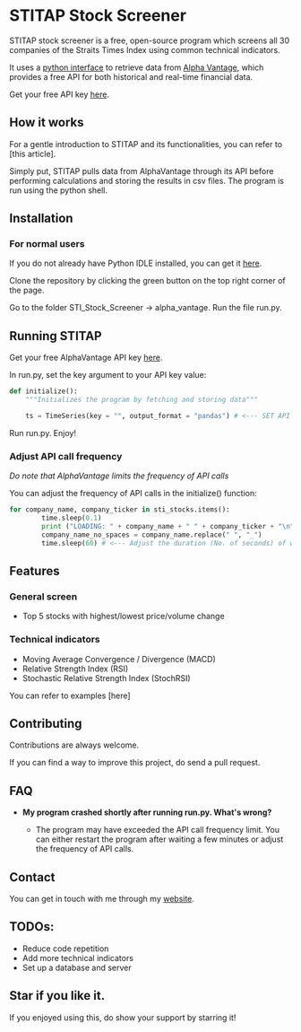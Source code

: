 # STITAP Stock Screener

STITAP stock screener is a free, open-source program which screens all 30 companies of the Straits Times Index using common technical indicators.

It uses a [python interface](https://github.com/RomelTorres/alpha_vantage) to retrieve data from [Alpha Vantage](https://www.alphavantage.co/), which provides a free API for both historical and real-time financial data.

Get your free API key [here](https://www.alphavantage.co/support/#api-key).

## How it works

For a gentle introduction to STITAP and its functionalities, you can refer to [this article].

Simply put, STITAP pulls data from AlphaVantage through its API before performing calculations and storing the results in csv files. The program is run using the python shell.

## Installation

### For normal users

If you do not already have Python IDLE installed, you can get it [here](https://www.python.org/getit/).

Clone the repository by clicking the green button on the top right corner of the page.

Go to the folder STI_Stock_Screener -> alpha_vantage. Run the file run.py.

## Running STITAP

Get your free AlphaVantage API key [here](https://www.alphavantage.co/support/#api-key).

In run.py, set the key argument to your API key value:

```python
def initialize():
	"""Initializes the program by fetching and storing data"""

	ts = TimeSeries(key = "", output_format = "pandas") # <--- SET API KEY HERE
```

Run run.py. Enjoy!

### Adjust API call frequency

*Do note that AlphaVantage limits the frequency of API calls*

You can adjust the frequency of API calls in the initialize() function:

```python
for company_name, company_ticker in sti_stocks.items():
		time.sleep(0.1)
		print ("LOADING: " + company_name + " " + company_ticker + "\n")
		company_name_no_spaces = company_name.replace(" ", "_")
		time.sleep(60) # <--- Adjust the duration (No. of seconds) of waiting time between each API call here
```

## Features

### General screen

* Top 5 stocks with highest/lowest price/volume change

### Technical indicators

* Moving Average Convergence / Divergence (MACD)
* Relative Strength Index (RSI)
* Stochastic Relative Strength Index (StochRSI)

You can refer to examples [here]

## Contributing

Contributions are always welcome.

If you can find a way to improve this project, do send a pull request.

## FAQ

* **My program crashed shortly after running run.py. What's wrong?**

  * The program may have exceeded the API call frequency limit. You can either restart the program after waiting a few minutes or adjust the frequency of API calls.

## Contact

You can get in touch with me through my [website](http://www.leeweimin.com/contact/).

## TODOs:
* Reduce code repetition
* Add more technical indicators
* Set up a database and server

## Star if you like it.
If you enjoyed using this, do show your support by starring it!
